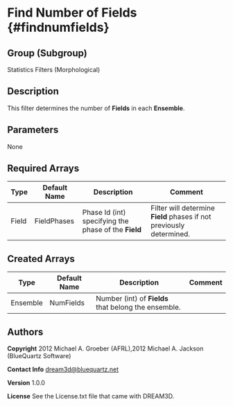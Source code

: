 Find Number of Fields {#findnumfields}
======

## Group (Subgroup) ##
Statistics Filters (Morphological)

## Description ##
This filter determines the number of **Fields** in each **Ensemble**.


## Parameters ##
None 

## Required Arrays ##

| Type | Default Name | Description | Comment |
|------|--------------|-------------|---------|
| Field | FieldPhases | Phase Id (int) specifying the phase of the **Field** | Filter will determine **Field** phases if not previously determined. |

## Created Arrays ##

| Type | Default Name | Description | Comment |
|------|--------------|-------------|---------|
| Ensemble | NumFields | Number (int) of **Fields** that belong the ensemble. |  |

## Authors ##

**Copyright** 2012 Michael A. Groeber (AFRL),2012 Michael A. Jackson (BlueQuartz Software)

**Contact Info** dream3d@bluequartz.net

**Version** 1.0.0

**License**  See the License.txt file that came with DREAM3D.




